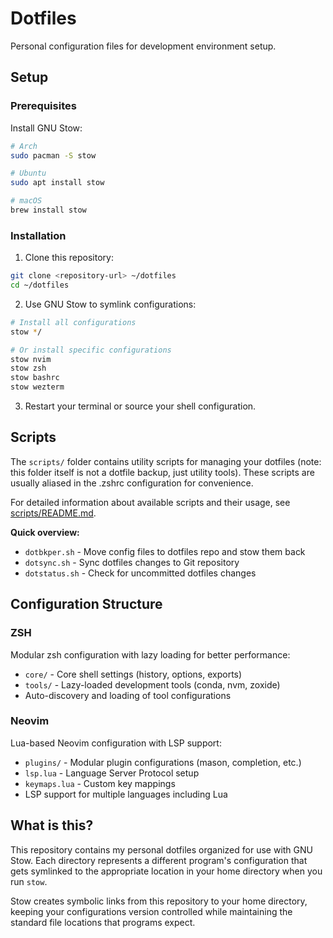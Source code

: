 # Dotfiles

Personal configuration files for development environment setup.

## Setup

### Prerequisites

Install GNU Stow:

```bash
# Arch
sudo pacman -S stow

# Ubuntu
sudo apt install stow

# macOS
brew install stow
```

### Installation

1. Clone this repository:
```bash
git clone <repository-url> ~/dotfiles
cd ~/dotfiles
```

2. Use GNU Stow to symlink configurations:
```bash
# Install all configurations
stow */

# Or install specific configurations
stow nvim
stow zsh
stow bashrc
stow wezterm
```

3. Restart your terminal or source your shell configuration.

## Scripts

The `scripts/` folder contains utility scripts for managing your dotfiles (note: this folder itself is not a dotfile backup, just utility tools). These scripts are usually aliased in the .zshrc configuration for convenience.

For detailed information about available scripts and their usage, see [scripts/README.md](scripts/README.md).

**Quick overview:**
- `dotbkper.sh` - Move config files to dotfiles repo and stow them back
- `dotsync.sh` - Sync dotfiles changes to Git repository  
- `dotstatus.sh` - Check for uncommitted dotfiles changes

## Configuration Structure

### ZSH
Modular zsh configuration with lazy loading for better performance:
- `core/` - Core shell settings (history, options, exports)
- `tools/` - Lazy-loaded development tools (conda, nvm, zoxide)
- Auto-discovery and loading of tool configurations

### Neovim
Lua-based Neovim configuration with LSP support:
- `plugins/` - Modular plugin configurations (mason, completion, etc.)
- `lsp.lua` - Language Server Protocol setup
- `keymaps.lua` - Custom key mappings
- LSP support for multiple languages including Lua

## What is this?

This repository contains my personal dotfiles organized for use with GNU Stow. Each directory represents a different program's configuration that gets symlinked to the appropriate location in your home directory when you run `stow`.

Stow creates symbolic links from this repository to your home directory, keeping your configurations version controlled while maintaining the standard file locations that programs expect.
